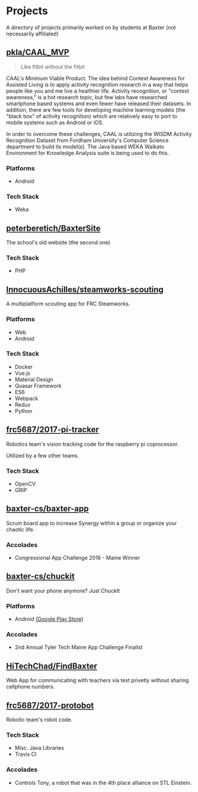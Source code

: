 # Projects
A directory of projects primarily worked on by students at Baxter (not necessarily affiliated)

## [pkla/CAAL_MVP](https://github.com/pkla/CAAL_MVP)

> Like fitbit without the fitbit

CAAL's Minimum Viable Product. The idea behind Context Awareness for Assisted Living is to apply activity recognition research in a way that helps people like you and me live a healthier life. Activity recognition, or "context awareness," is a hot research topic, but few labs have researched smartphone based systems and even fewer have released their datasets. In addition, there are few tools for developing machine learning models (the "black box" of activity recognition) which are relatively easy to port to mobile systems such as Android or iOS.

In order to overcome these challenges, CAAL is utilizing the WISDM Activity Recognition Dataset from Fordham University's Computer Science department to build its model(s). The Java based WEKA Waikato Environment for Knowledge Analysis suite is being used to do this.

### Platforms

- Android

### Tech Stack

- Weka

## [peterberetich/BaxterSite](https://github.com/peterberetich/BaxterSite)

The school's old website (the second one)

### Tech Stack

- PHP

## [InnocuousAchilles/steamworks-scouting](https://github.com/InnocuousAchilles/steamworks-scouting)

A multiplatform scouting app for FRC Steamworks.


### Platforms

- Web
- Android

### Tech Stack

- Docker
- Vue.js
- Material Design
- Quasar Framework
- ES6
- Webpack
- Redux
- Python

## [frc5687/2017-pi-tracker](https://github.com/frc5687/2017-pi-tracker)

Robotics team's vision tracking code for the raspberry pi coprocessor.

Utilized by a few other teams.

### Tech Stack

- OpenCV
- GRIP

## [baxter-cs/baxter-app](https://github.com/baxter-cs/baxter-app)

Scrum board app to increase Synergy within a group or organize your chaotic life.

### Accolades

- Congressional App Challenge 2016 - Maine Winner

## [baxter-cs/chuckit](https://github.com/baxter-cs/chuckit)

Don't want your phone anymore? Just ChuckIt

### Platforms

- Android [(Google Play Store)](https://play.google.com/store/apps/details?id=academy.baxter.throwgame)

### Accolades

- 2nd Annual Tyler Tech Maine App Challenge Finalist

## [HiTechChad/FindBaxter](https://github.com/HiTechChad/FindBaxter)

Web App for communicating with teachers via text privetly without sharing cellphone numbers.

## [frc5687/2017-protobot](https://github.com/frc5687/2017-protobot)

Robotic team's robot code.

### Tech Stack

- Misc. Java Libraries
- Travis CI

### Accolades

- Controls Tony, a robot that was in the 4th place alliance on STL Einstein.
